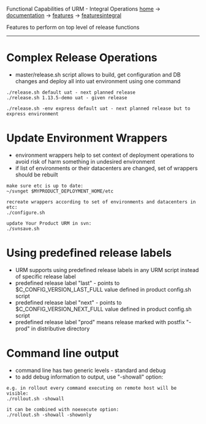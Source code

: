Functional Capabilities of URM - Integral Operations
[home](home.md) -> [documentation](documentation.md) -> [features](features.md) -> [featuresintegral](featuresintegral.md)

Features to perform on top level of release functions



---


# Complex Release Operations #

  * master/release.sh script allows to build, get configuration and DB changes and deploy all into uat environment using one command
```
./release.sh default uat - next planned release
./release.sh 1.13.5-demo uat - given release

./release.sh -env express default uat - next planned release but to express environment
```

# Update Environment Wrappers #

  * environment wrappers help to set context of deployment operations to avoid risk of harm something in undesired environment
  * if list of environments or their datacenters are changed, set of wrappers should be rebuilt
```
make sure etc is up to date:
~/svnget $MYPRODUCT_DEPLOYMENT_HOME/etc

recreate wrappers according to set of environments and datacenters in etc:
./configure.sh

update Your Product URM in svn:
./svnsave.sh
```

# Using predefined release labels #

  * URM supports using predefined release labels in any URM script instead of specific release label
  * predefined release label "last" - points to $C\_CONFIG\_VERSION\_LAST\_FULL value defined in product config.sh script
  * predefined release label "next" - points to $C\_CONFIG\_VERSION\_NEXT\_FULL value defined in product config.sh script
  * predefined release label "prod" means release marked with postfix "-prod" in distributive directory

# Command line output #

  * command line has two generic levels - standard and debug
  * to add debug information to output, use "-showall" option:
```
e.g. in rollout every command executing on remote host will be visible:
./rollout.sh -showall

it can be combined with noexecute option:
./rollout.sh -showall -showonly
```
